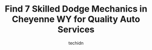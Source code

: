 ---
layout: ampstory
image: https://images.unsplash.com/photo-1633961928124-c0eaa9d844ab?ixlib=rb-4.0.3&ixid=MnwxMjA3fDB8MHxwaG90by1wYWdlfHx8fGVufDB8fHx8&auto=format&fit=crop&w=640&h=853&q=80
author: techidn
featured: false
description: If youre in need of trustworthy and skilled Dodge Mechanic in Cheyenne WY, USA, youll be pleased to discover the 7 best Dodge Mechanic in town. Their expertise and commitment to customer s
title: Find 7 Skilled Dodge Mechanics in Cheyenne WY for Quality Auto Services
cover:
   title: Find 7 Skilled Dodge Mechanics in Cheyenne WY for Quality Auto Services
   subtitle: Rickpate
   background: https://images.unsplash.com/photo-1633961928124-c0eaa9d844ab?ixlib=rb-4.0.3&ixid=MnwxMjA3fDB8MHxwaG90by1wYWdlfHx8fGVufDB8fHx8&auto=format&fit=crop&w=640&h=853&q=80

pages: 
 - layout: thirds
   top: <h1>#1 Kustom Illusions Tire & Auto Repair</h1>
   bottom: "<p>Put together a unconventional tire set up, 275/70r16x10in rim … most places in town complain its not this or that!  But kustom was fantastic to work with and the guy</p>"
   background: https://www.knot35.com/toplist/wp-content/uploads/2023/06/best-dodge-mechanic-1-in-cheyenne-wy-1685841485.jpeg
   backgroundblur: true
 - layout: thirds
   top: <h1>#2 TNT Customs - Auto & Jeep Shop</h1>
   bottom: "<p>807 S Greeley Hwy, Cheyenne, WY 82007, United States</p>"
   background: https://www.knot35.com/toplist/wp-content/uploads/2023/06/best-dodge-mechanic-2-in-cheyenne-wy-1685841485.jpeg
   cta:
      link: https://www.knot35.com/toplist/find-7-skilled-dodge-mechanics-in-cheyenne-wy-for-quality-auto-services/
      text: Find 7 Skilled Dodge Mechanics in Cheyenne WY for Quality Auto Services
 - layout: thirds
   top: <h1>#3 Big Als Auto & Exhaust</h1>
   bottom: "<p>6526 US 30 Service Rd, Cheyenne, WY 82001, United States</p>"
   background: https://www.knot35.com/toplist/wp-content/uploads/2023/06/best-dodge-mechanic-3-in-cheyenne-wy-1685841486.jpeg
   cta:
      link: https://www.knot35.com/toplist/find-7-skilled-dodge-mechanics-in-cheyenne-wy-for-quality-auto-services/
      text: Find 7 Skilled Dodge Mechanics in Cheyenne WY for Quality Auto Services
 - layout: thirds
   top: <h1>#4 Automotive Repair Specialists</h1>
   bottom: "<p>305 E Fox Farm Rd, Cheyenne, WY 82007, United States</p>"
   background: https://images.unsplash.com/photo-1552083974-186346191183?ixlib=rb-4.0.3&ixid=MnwxMjA3fDB8MHxwaG90by1wYWdlfHx8fGVufDB8fHx8&auto=format&fit=crop&w=640&h=853&q=80
   cta:
      link: https://www.knot35.com/toplist/find-7-skilled-dodge-mechanics-in-cheyenne-wy-for-quality-auto-services/
      text: Find 7 Skilled Dodge Mechanics in Cheyenne WY for Quality Auto Services
 - layout: thirds
   top: <h1>#5 Cheyenne Auto Repair & Services</h1>
   bottom: "<p>604 W Lincolnway, Cheyenne, WY 82001, United States</p>"
   background: https://images.unsplash.com/photo-1489648022186-8f49310909a0?ixlib=rb-4.0.3&ixid=MnwxMjA3fDB8MHxwaG90by1wYWdlfHx8fGVufDB8fHx8&auto=format&fit=crop&w=640&h=853&q=80
   cta:
      link: https://www.knot35.com/toplist/find-7-skilled-dodge-mechanics-in-cheyenne-wy-for-quality-auto-services/
      text: Find 7 Skilled Dodge Mechanics in Cheyenne WY for Quality Auto Services
 - layout: thirds
   top: <h1>#6 Lew Broyles & Sons</h1>
   bottom: "<p>1919 Garrett St, Cheyenne, WY 82001, United States</p>"
   background: https://images.unsplash.com/photo-1518640467707-6811f4a6ab73?ixlib=rb-4.0.3&ixid=MnwxMjA3fDB8MHxwaG90by1wYWdlfHx8fGVufDB8fHx8&auto=format&fit=crop&w=640&h=853&q=80
   cta:
      link: https://www.knot35.com/toplist/find-7-skilled-dodge-mechanics-in-cheyenne-wy-for-quality-auto-services/
      text: Find 7 Skilled Dodge Mechanics in Cheyenne WY for Quality Auto Services
 - layout: thirds
   top: <h1>#7 FM Automotive</h1>
   bottom: "<p>420 Randall Ave, Cheyenne, WY 82001, United States</p>"
   background: https://images.unsplash.com/photo-1533998839656-76f5e4b2bccb?ixlib=rb-4.0.3&ixid=MnwxMjA3fDB8MHxwaG90by1wYWdlfHx8fGVufDB8fHx8&auto=format&fit=crop&w=640&h=853&q=80
   cta:
      link: https://www.knot35.com/toplist/find-7-skilled-dodge-mechanics-in-cheyenne-wy-for-quality-auto-services/
      text: Find 7 Skilled Dodge Mechanics in Cheyenne WY for Quality Auto Services
 - layout: thirds
   middle: Continue reading...
   background: https://images.unsplash.com/photo-1510906594845-bc082582c8cc?ixlib=rb-4.0.3&ixid=MnwxMjA3fDB8MHxwaG90by1wYWdlfHx8fGVufDB8fHx8&auto=format&fit=crop&w=640&h=853&q=80
   cta:
      link: https://www.knot35.com/toplist/find-7-skilled-dodge-mechanics-in-cheyenne-wy-for-quality-auto-services/
      text: Find 7 Skilled Dodge Mechanics in Cheyenne WY for Quality Auto Services
      
---